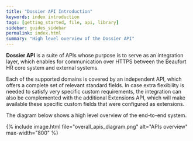```yaml
---
title: "Dossier API Introduction"
keywords: index introduction
tags: [getting_started, file, api, library]
sidebar: guides_sidebar
permalink: index.html
summary: "High level overview of the Dossier API"
---
```



**Dossier API** is a suite of APIs whose purpose is to serve as an integration layer, which enables for communication over HTTPS between the Beaufort HR core system and external systems.

Each of the supported domains is covered by an independent API, which  offers a complete set of relevant standard fields. In case extra flexibility is needed to satisfy very specific custom requirements, the integration can also be complemented with the additional Extensions API, which will make available these specific custom fields that were configured as extensions.

The diagram below shows a high level overview of the end-to-end system.

{% include image.html file="overall_apis_diagram.png" alt="APIs overview" max-width="800" %}
